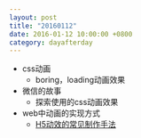 ```yaml
---
layout: post
title: "20160112"
date: 2016-01-12 10:00:00 +0800
category: dayafterday
---
```


* css动画
    * boring，loading动画效果
* 微信的故事
    * 探索使用的css动画效果
* web中动画的实现方式
    * [H5动效的常见制作手法](http://isux.tencent.com/h5active.html?variant=zh-hans)
